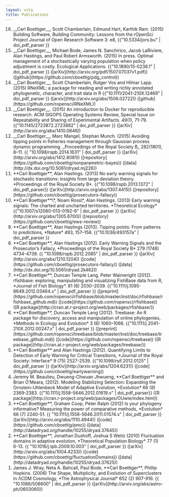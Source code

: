 ```yaml
---
layout: vita 
title: Publications 
---
```


<ol reversed>

<li> __Carl Boettiger__,  Scott Chamberlain, Edmund Hart, Karthik Ram. (2015) 
  Building Software, Building Community: Lessons from the rOpenSci Project
  Journal of Open Research Software 3: e8, {{"10.5334/jors.bu" | doi_pdf_parser }}
<li> __Carl Boettiger__, Michael Bode, James N. Sanchirico, Jacob LaRiviere,
  Alan Hastings, and Paul Robert Armsworth. (2015) In press. Optimal management
  of a stochastically varying population when policy adjustment is
  costly. Ecological Applications. {{"10.1890/15-0236.1" | doi_pdf_parser }}
  ([arXiv](http://arxiv.org/pdf/1507.07037v1.pdf)) ([github](https://github.com/cboettig/pdg_control))
<li> __Carl Boettiger__, Scott Chamberlain, Rutger Vos and Hilmar
  Lapp. (2015) RNeXML: a package for reading and writing richly annotated
  phylogenetic, character, and trait data in R 
  {{"10.1111/2041-210X.12469" | doi_pdf_parser }} 
  ([arxiv](http://arxiv.org/abs/1506.02722))
  ([github](https://github.com/ropensci/RNeXML))
<li> __Carl Boettiger__. (2015) An introduction to Docker for reproducible
  research. ACM SIGOPS Operating Systems Review, Special Issue on Repeatability
  and Sharing of Experimental Artifacts. 49(1), 71-79. 
  {{"10.1145/2723872.2723882" | doi_pdf_parser }}
	([arXiv](http://arxiv.org/abs/1410.0846))
<li> __Carl Boettiger__, Marc Mangel, Stephan Munch. (2015)
	 Avoiding tipping points in fisheries management through
	 Gaussian process dynamic programming. _Proceedings of the Royal Society B_ 
	 282(1801), 8–11.
	 {{ "10.1098/rspb.2014.1631" | doi_pdf_parser }}
	 ([arXiv](http://arxiv.org/abs/1412.8081))
	 ([repository](https://github.com/cboettig/nonparametric-bayes))
	 ([data](http://dx.doi.org/10.5061/dryad.mj226))
<li> **Carl Boettiger**, Alan Hastings. (2013) No early warning signals
	for stochastic transitions: insights from large deviation theory.
	*Proceedings of the Royal Society B*. 
	{{"10.1098/rspb.2013.1372" | doi_pdf_parser}} 
	([arXiv](http://arxiv.org/abs/1307.4415))
	([repository](https://github.com/cboettig/prosecutors-fallacy))
<li>  **Carl Boettiger**\*, Noam Ross\*, Alan Hastings. (2013) Early
  warning signals: The charted and uncharted territories. *Theoretical
  Ecology* {{"10.1007/s12080-013-0192-6" | doi_pdf_parser }}
  ([arXiv](http://arxiv.org/abs/1305.6700))
  ([repository](https://github.com/cboettig/ews-review))
<li>  **Carl Boettiger**, Alan Hastings (2013). Tipping points: From
  patterns to predictions, *Nature* 493, 157–158. {{"10.1038/493157a" | doi_pdf_parser }}
<li>  **Carl Boettiger**, Alan Hastings (2012). Early Warning Signals and
  the Prosecutor’s Fallacy, *Proceedings of the Royal Society B* 279 (1748)
  4734-4739. {{ "10.1098/rspb.2012.2085" | doi_pdf_parser }}
  ([arXiv](http://arxiv.org/abs/1210.1204))
  ([code](https://github.com/cboettig/prosecutors-fallacy))
  ([data](http://dx.doi.org/10.5061/dryad.2k462))
<li>  **Carl Boettiger**, Duncan Temple Lang, Peter Wainwright (2012).
	rfishbase: exploring, manipulating and visualizing FishBase data
	from R, *Journal of Fish Biology*. 81 (6) 2030–2039. 
	{{"10.1111/j.1095-8649.2012.03464.x" | doi_pdf_parser }}
	([preprint](https://github.com/ropensci/rfishbase/blob/master/inst/doc/rfishbase/rfishbase_github.md))
	([code](https://github.com/ropensci/rfishbase)) 
	([R package](http://cran.at.r-project.org/web/packages/rfishbase/))
<li>  **Carl Boettiger**, Duncan Temple Lang (2012). Treebase: An R
	package for discovery, access and manipulation of online
	phylogenies, *Methods in Ecology and Evolution* 3 (6) 1060–1066.
	{{"10.1111/j.2041-210X.2012.00247.x" | doi_pdf_parser }}
	([preprint](https://github.com/ropensci/treebase/blob/master/inst/doc/treebase/treebase_github.md))
	([code](https://github.com/ropensci/treebase)) 
	([R package](http://cran.at.r-project.org/web/packages/treebase/))
<li>  **Carl Boettiger** and Alan Hastings (2012). Quantifying Limits to
	Detection of Early Warning for Critical Transitions, *Journal of the
	Royal Society: Interface* 9 (75) 2527-2539. 
	{{"10.1098/rsif.2012.0125" | doi_pdf_parser }}
	([arXiv](http://arxiv.org/abs/1204.6231))
	([code](https://github.com/cboettig/earlywarning))
<li> Jeremy M. Beaulieu, Dwueng-Chwuan Jhwueng, **Carl Boettiger** and
	Brian O’Meara, (2012). Modeling Stabilizing Selection: Expanding the
	Ornstein-Uhlenbeck Model of Adaptive Evolution, *Evolution* 66 (8)
	2369-2383. {{"10.1111/j.1558-5646.2012.01619.x" | doi_pdf_parser}} 
	([R package](http://cran.r-project.org/web/packages/OUwie/index.html))
<li>  **Carl Boettiger**, Graham Coop, Peter Ralph (2012) Is your
	phylogeny informative? Measuring the power of comparative methods,
	*Evolution* 66 (7) 2240-51. {{ "10.1111/j.1558-5646.2011.01574.x" | doi_pdf_parser }} 
	([arXiv](http://arxiv.org/abs/1110.4944))
	([code](https://github.com/cboettig/pmc))
	([data](http://datadryad.org/handle/10255/dryad.37645))
<li> **Carl Boettiger**, Jonathan Dushoff, Joshua S Weitz (2010)
	Fluctuation domains in adaptive evolution, *Theoretical Population
	Biology* 77 (1) 6-13. 
	{{ "10.1016/j.tpb.2009.10.003" | doi_pdf_parser }} 
	([arXiv](http://arxiv.org/abs/1004.4233))
	([code](https://github.com/cboettig/fluctuationDomains))
	([data](http://datadryad.org/handle/10255/dryad.37625))
<li> James J. Wray, Neta A. Bahcall, Paul Bode, **Carl Boettiger**,
	Phillip Hopkins. (2006) The Shape, Multiplicity, and Evolution of
	Superclusters in ΛCDM Cosmology, *The Astrophysical Journal* 652 (2)
	907-916. {{ "10.1086/508600" | doi_pdf_parser }}
	([arXiv](http://arxiv.org/abs/astro-ph/0603060))
</ol>


<!--

theses
------

1.  Carl Boettiger (2012). Regime shifts in ecology and evolution (PhD
    Dissertation). {{ "10.6084/m9.figshare.97218" | doi_parser }}
2.  Carl Boettiger, Stephen Pacala, David Huse (2007) Ensemble Behavior
    from Individual Dynamics in Multispecies Forest Populations.
    *Princeton Physics Dept*. {{ "10.6084/m9.figshare.678304" | doi_parser }}
    ([pdf](/assets/files/pubs/Boettiger-Pacala-Huse-2007-Princeton-Physics-Dept.pdf%20))
3.  Carl Boettiger, Joshua Weitz, Simon Levin (2007) Adaptive Dynamics:
    Branching Phenomena and the Canonical Equation *Princeton Physics
    Dept*. {{ "10.6084/m9.figshare.678306" | doi_parser }}
    ([pdf](/assets/files/pubs/Boettiger-Weitz-Levin-2007-Princeton-Physics-Dept.pdf%20))
4.  Carl Boettiger, David Huse (2006) Clonal Interference Models in
    Population Genetics. *Princeton Physics Dept*. {{"10.6084/m9.figshare.678305" | doi_parser }}
    ([pdf](/assets/files/pubs/Boettiger-Huse-2006-Princeton-Physics-Dept.pdf%20))

grants
------

-   2013-2014 Co-PI on **Sloan Foundation** grant for the [rOpenSci
    Project](http://ropensci.org) $ 180,000.
-   2013-2015 **NSF Postdoctoral Fellow**, [Intersections of Biology and
    Mathematical and Physical Sciences and
    Engineering](http://www.nsf.gov/pubs/2012/nsf12497/nsf12497.htm)
    [DBI-1306697.](http://www.nsf.gov/awardsearch/showAward?AWD_ID=1306697)
    $138,000. Link to proposal: {{ "10.6084/m9.figshare.652970" |  doi_parser }}
-   2011, 2012 PI on **Department of Energy** Grant No.
    DE-AC02-05CH11231. 50,000 hr on NERSC supercomputing resources.
-   2009 **IIASA** YSSP fellowship. National Academy of Sciences, NSF
    Grant No. OISE-0738129, $8,000. proposal: {{"10.6084/m9.figshare.678310" | doi_parser }}
-   2008-2012 Computational Science Graduate Fellowship. **Department of
    Energy**, Grant No: DE-FG02-97ER25308, 4 yrs x $36,000/yr


selected software
-----------------

-   Carl Boettiger (2013). knitcitations: Dynamic citations for dynamic
    documents. [Stable version on
    CRAN](http://cran.r-project.org/web/packages/knitcitations/).
-   Carl Boettiger, Scott Chamberlain, Karthik Ram, Edmund Hart (2013).
    rfigshare: Programmatic access to the figshare data repository.
    [Stable version on
    CRAN](http://cran.r-project.org/web/packages/rfigshare/).
-   Carl Boettiger (2012). pmc: Phylogenetic Monte Carlo. [current
    version](http://github.com/cboettig/pmc/).
-   Carl Boettiger & Duncan Temple Lang (2011). treebase: An R interface
    to TreeBASE. [Stable version on
    CRAN](http://cran.r-project.org/web/packages/treebase/).
-   Carl Boettiger (2011). rfishbase: Programmatic access to FishBase.
    [Stable version on
    CRAN](http://cran.r-project.org/web/packages/rfishbase/).
-   I am also a founding member of the [rOpenSci
    project](http://ropensci.org) under which I have written several
    additional software projects
-->

